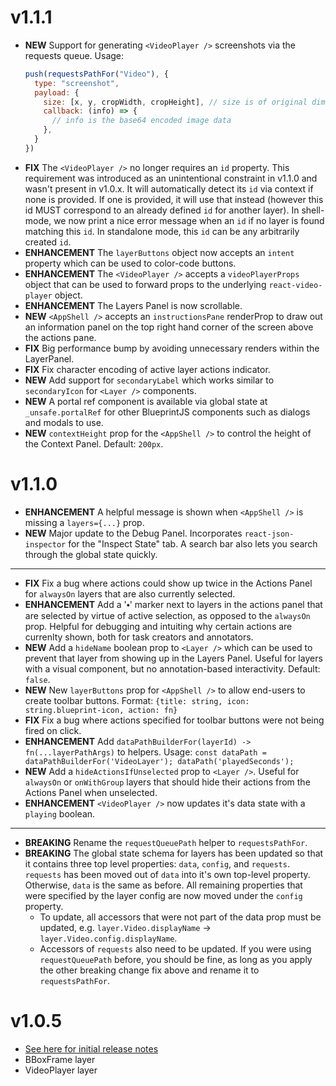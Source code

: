 # v1.1.1
- **NEW** Support for generating `<VideoPlayer />` screenshots via the requests queue. Usage:
  ```js
  push(requestsPathFor("Video"), {
    type: "screenshot",
    payload: {
      size: [x, y, cropWidth, cropHeight], // size is of original dimensions before videoScale is applied
      callback: (info) => {
        // info is the base64 encoded image data
      },
    }   
  })
  ```
- **FIX** The `<VideoPlayer />` no longer requires an `id` property. This requirement was introduced as an unintentional constraint in v1.1.0 and wasn't present in v1.0.x. It will automatically detect its `id` via context if none is provided. If one is provided, it will use that instead (however this id MUST correspond to an already defined `id` for another layer). In shell-mode, we now print a nice error message when an `id` if no layer is found matching this `id`. In standalone mode, this `id` can be any arbitrarily created `id`.
- **ENHANCEMENT** The `layerButtons` object now accepts an `intent` property which can be used to color-code buttons.
- **ENHANCEMENT** The `<VideoPlayer />` accepts a `videoPlayerProps` object that can be used to forward props to the underlying `react-video-player` object.
- **ENHANCEMENT** The Layers Panel is now scrollable.
- **NEW** `<AppShell />` accepts an `instructionsPane` renderProp to draw out an information panel on the top right hand corner of the screen above the actions pane.
- **FIX** Big performance bump by avoiding unnecessary renders within the LayerPanel.
- **FIX** Fix character encoding of active layer actions indicator.
- **NEW** Add support for `secondaryLabel` which works similar to `secondaryIcon` for `<Layer />` components.
- **NEW** A portal ref component is available via global state at `_unsafe.portalRef` for other BlueprintJS components such as dialogs and modals to use.
- **NEW** `contextHeight` prop for the `<AppShell />` to control the height of the Context Panel. Default: `200px`.

# v1.1.0
- **ENHANCEMENT** A helpful message is shown when `<AppShell />` is missing a `layers={...}` prop.
- **NEW** Major update to the Debug Panel. Incorporates `react-json-inspector` for the "Inspect State" tab. A search bar also lets you search through the global state quickly.

---

- **FIX** Fix a bug where actions could show up twice in the Actions Panel for `alwaysOn` layers that are also currently selected.
- **ENHANCEMENT** Add a '⬩' marker next to layers in the actions panel that are selected by virtue of active selection, as opposed to the `alwaysOn` prop. Helpful for debugging and intuiting why certain actions are currenlty shown, both for task creators and annotators.
- **NEW** Add a `hideName` boolean prop to `<Layer />` which can be used to prevent that layer from showing up in the Layers Panel. Useful for layers with a visual component, but no annotation-based interactivity. Default: `false`.
- **NEW** New `layerButtons` prop for `<AppShell />` to allow end-users to create toolbar buttons. Format: `{title: string, icon: string.blueprint-icon, action: fn}`
- **FIX** Fix a bug where actions specified for toolbar buttons were not being fired on click.
- **ENHANCEMENT** Add `dataPathBuilderFor(layerId) -> fn(...layerPathArgs)` to helpers. Usage: `const dataPath = dataPathBuilderFor('VideoLayer'); dataPath('playedSeconds');`
- **NEW** Add a `hideActionsIfUnselected` prop to `<Layer />`. Useful for `alwaysOn` or `onWithGroup` layers that should hide their actions from the Actions Panel when unselected.
- **ENHANCEMENT** `<VideoPlayer />` now updates it's data state with a `playing` boolean.

---

- **BREAKING** Rename the `requestQueuePath` helper to `requestsPathFor`.
- **BREAKING** The global state schema for layers has been updated so that it contains three top level properties: `data`, `config`, and `requests`. `requests` has been moved out of `data` into it's own top-level property. Otherwise, `data` is the same as before. All remaining properties that were specified by the layer config are now moved under the `config` property.
    - To update, all accessors that were not part of the data prop must be updated, e.g. `layer.Video.displayName` -> `layer.Video.config.displayName`.
    - Accessors of `requests` also need to be updated. If you were using `requestQueuePath` before, you should be fine, as long as you apply the other breaking change fix above and rename it to `requestsPathFor`.

# v1.0.5
- [See here for initial release notes](https://github.com/facebookresearch/Mephisto/pull/427)
- BBoxFrame layer
- VideoPlayer layer
